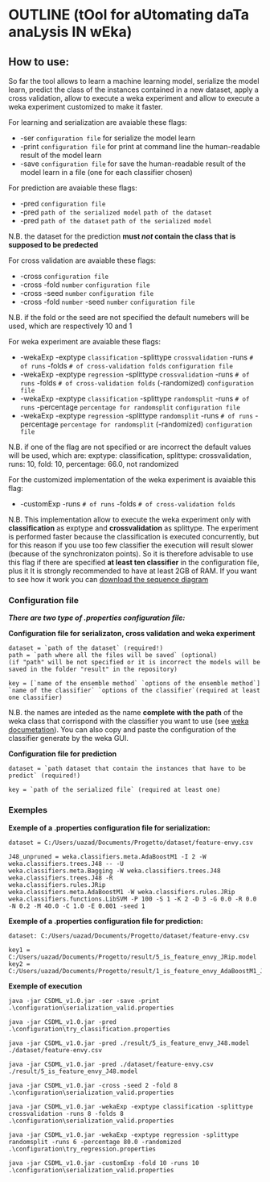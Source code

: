 # OUTLINE (tOol for aUtomating daTa anaLysis IN wEka)

How to use: 
-----------

So far the tool allows to learn a machine learning model, serialize the model learn, 
predict the class of the instances contained in a new dataset, apply a cross validation,
allow to execute a weka experiment and allow to execute a weka experiment customized to
make it faster.

For learning and serialization are avaiable these flags:
  * -ser `configuration file` for serialize the model learn
  * -print `configuration file` for print at command line the human-readable result of the model learn
  * -save `configuration file` for save the human-readable result of the model learn in a file (one for each classifier chosen)
 
For prediction are avaiable these flags:
  * -pred `configuration file` 
  * -pred `path of the serialized model` `path of the dataset`
  * -pred `path of the dataset` `path of the serialized model`
  
  N.B. the dataset for the prediction __must _not_ contain the class that is supposed to be predected__
  
For cross validation are avaiable these flags:
  * -cross `configuration file`
  * -cross -fold `number` `configuration file`
  * -cross -seed `number` `configuration file`
  * -cross -fold `number` -seed `number` `configuration file` 

  N.B. if the fold or the seed are not specified the default numebers will be used, which are respectively 10 and 1
  
For weka experiment are avaiable these flags:
  * -wekaExp -exptype `classification` -splittype `crossvalidation` -runs `# of runs` -folds `# of cross-validation folds`  `configuration file` 
  * -wekaExp -exptype `regression` -splittype `crossvalidation` -runs `# of runs` -folds `# of cross-validation folds` (-randomized)  `configuration file`      
  * -wekaExp -exptype `classification` -splittype `randomsplit` -runs `# of runs` -percentage `percentage for randomsplit`  `configuration file` 
  * -wekaExp -exptype `regression` -splittype `randomsplit` -runs `# of runs` -percentage `percentage for randomsplit` (-randomized)  `configuration file` 
  
  N.B. if one of the flag are not specified or are incorrect the default values will be used, which are:
       exptype: classification, splittype: crossvalidation, runs: 10, fold: 10, percentage: 66.0, not randomized
    
For the customized implementation of the weka experiment is avaiable this flag:
  * -customExp -runs `# of runs` -folds `# of cross-validation folds`
   
  N.B. This implementation allow to execute the weka experiment only with __classification__ as exptype and __crossvalidation__ as splittype.
       The experiment is performed faster because the classification is executed concurrently, but for this reason if you use too few
       classifier the execution will result slower (because of the synchronizaton points). So it is therefore advisable to use this flag
       if there are specified __at least ten classifier__ in the configuration file, plus it It is strongly recommended to have at least 2GB
       of RAM. If you want to see how it work you can [download the sequence diagram](https://github.com/UmbertoAzadi/CodeSmellDetectorML/blob/master/docs/CustomExperiment.pdf?raw=true)   
   
 ### Configuration file
 
 ___There are two type of .properties configuration file:___
 
  **Configuration file for serializaton, cross validation and weka experiment**
  
	dataset = `path of the dataset` (required!)
	path = `path where all the files will be saved` (optional)
  	(if "path" will be not specified or it is incorrect the models will be saved in the folder "result" in the repository)
  
  	key = [`name of the ensemble method` `options of the ensemble method`]  `name of the classifier` `options of the classifier`(required at least one classifier)
	
N.B. the names are inteded as the name __complete with the path__ of the weka class that corrispond with the classifier 
     you want to use (see [weka documetation](http://weka.sourceforge.net/doc.stable/)). You can also copy and paste the
     configuration of the classifier generate by the weka GUI.
  
  **Configuration file for prediction**
  
  	dataset = `path dataset that contain the instances that have to be predict` (required!)
  
  	key = `path of the serialized file` (required at least one)
       
      
			
  
  ### Exemples
  
  **Exemple of a .properties configuration file for serialization:**
  
	dataset = C:/Users/uazad/Documents/Progetto/dataset/feature-envy.csv
 
	J48_unpruned = weka.classifiers.meta.AdaBoostM1 -I 2 -W weka.classifiers.trees.J48 -- -U
	weka.classifiers.meta.Bagging -W weka.classifiers.trees.J48
	weka.classifiers.trees.J48 -R
	weka.classifiers.rules.JRip 
	weka.classifiers.meta.AdaBoostM1 -W weka.classifiers.rules.JRip
	weka.classifiers.functions.LibSVM -P 100 -S 1 -K 2 -D 3 -G 0.0 -R 0.0 -N 0.2 -M 40.0 -C 1.0 -E 0.001 -seed 1
  
  **Exemple of a .properties configuration file for prediction:**
  
	dataset: C:/Users/uazad/Documents/Progetto/dataset/feature-envy.csv
   
	key1 = C:/Users/uazad/Documents/Progetto/result/5_is_feature_envy_JRip.model
	key2 = C:/Users/uazad/Documents/Progetto/result/1_is_feature_envy_AdaBoostM1_J48.model

  
  **Exemple of execution**
  
	java -jar CSDML_v1.0.jar -ser -save -print .\configuration\serialization_valid.properties
  
	java -jar CSDML_v1.0.jar -pred .\configuration\try_classification.properties
  
	java -jar CSDML_v1.0.jar -pred ./result/5_is_feature_envy_J48.model ./dataset/feature-envy.csv
  
	java -jar CSDML_v1.0.jar -pred ./dataset/feature-envy.csv ./result/5_is_feature_envy_J48.model
   
	java -jar CSDML_v1.0.jar -cross -seed 2 -fold 8 .\configuration\serialization_valid.properties
   
	java -jar CSDML_v1.0.jar -wekaExp -exptype classification -splittype crossvalidation -runs 8 -folds 8  .\configuration\serialization_valid.properties
   
	java -jar CSDML_v1.0.jar -wekaExp -exptype regression -splittype randomsplit -runs 6 -percentage 80.0 -randomized .\configuration\try_regression.properties
  
	java -jar CSDML_v1.0.jar -customExp -fold 10 -runs 10 .\configuration\serialization_valid.properties
